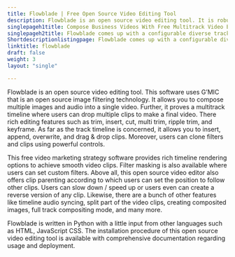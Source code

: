 ```yaml
---
title: Flowblade | Free Open Source Video Editing Tool
description: Flowblade is an open source video editing tool. It is robust, stable, and provides many popular features that include timeline workflow and video effects.
singlepageh1title: Compose Business Videos With Free Multitrack Video Editor
singlepageh2title: Flowblade comes up with a configurable diverse track timeline. Drag & drop interface with many features such as batch render queues and powerful media controls.
Shortdescriptionlistingpage: Flowblade comes up with a configurable diverse track timeline. Drag & drop interface with many features such as batch render queues and powerful media controls.
linktitle: flowblade
draft: false
weight: 3
layout: "single"

---
```


Flowblade is an open source video editing tool. This software uses G’MIC that is an open source image filtering technology. It allows you to compose multiple images and audio into a single video. Further, it proves a multitrack timeline where users can drop multiple clips to make a final video. There rich editing features such as trim, insert, cut, multi trim, ripple trim, and keyframe. As far as the track timeline is concerned, it allows you to insert, append, overwrite, and drag &amp; drop clips. Moreover, users can clone filters and clips using powerful controls.

This free video marketing strategy software provides rich timeline rendering options to achieve smooth video clips. Filter masking is also available where users can set custom filters. Above all, this open source video editor also offers clip parenting according to which users can set the position to follow other clips. Users can slow down / speed up or users even can create a reverse version of any clip. Likewise, there are a bunch of other features like timeline audio syncing, split part of the video clips, creating composited images, full track compositing mode, and many more.

Flowblade is written in Python with a little input from other languages such as HTML, JavaScript CSS. The installation procedure of this open source video editing tool is available with comprehensive documentation regarding usage and deployment.

<a class="anchor" id="requirements" name="requirements" style="font-size: 12.16px;"></a>